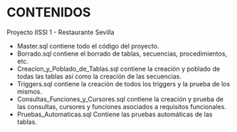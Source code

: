 # CONTENIDOS #

Proyecto IISSI 1 - Restaurante Sevilla

- Master.sql contiene todo el código del proyecto.
- Borrado.sql contiene el borrado de tablas, secuencias, procedimientos, etc.
- Creacion_y_Poblado_de_Tablas.sql contiene la creación y poblado de todas las tablas así como la creación de las secuencias.
- Triggers.sql contiene la creación de todos los triggers y la prueba de los mismos.
- Consultas_Funciones_y_Cursores.sql contiene la creación y prueba de las consultas, cursores y funciones asociados a requisitos funcionales.
- Pruebas_Automaticas.sql Contiene las pruebas automáticas de las tablas.
